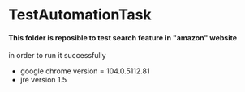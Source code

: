 # TestAutomationTask

#### This folder is reposible to test search feature in "amazon" website

in order to run it successfully

* google chrome version = 104.0.5112.81 
* jre version 1.5
